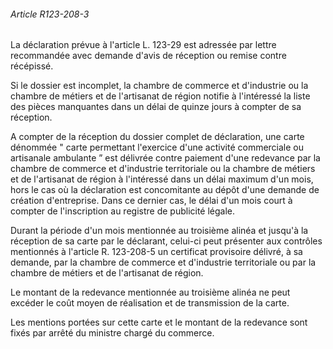 ###### Article R123-208-3

La déclaration prévue à l'article L. 123-29 est adressée par lettre recommandée avec demande d'avis de réception ou remise contre récépissé.

Si le dossier est incomplet, la chambre de commerce et d'industrie ou la chambre de métiers et de l'artisanat de région notifie à l'intéressé la liste des pièces manquantes dans un délai de quinze jours à compter de sa réception.

A compter de la réception du dossier complet de déclaration, une carte dénommée " carte permettant l'exercice d'une activité commerciale ou artisanale ambulante ” est délivrée contre paiement d'une redevance par la chambre de commerce et d'industrie territoriale ou la chambre de métiers et de l'artisanat de région à l'intéressé dans un délai maximum d'un mois, hors le cas où la déclaration est concomitante au dépôt d'une demande de création d'entreprise. Dans ce dernier cas, le délai d'un mois court à compter de l'inscription au registre de publicité légale.

Durant la période d'un mois mentionnée au troisième alinéa et jusqu'à la réception de sa carte par le déclarant, celui-ci peut présenter aux contrôles mentionnés à l'article R. 123-208-5 un certificat provisoire délivré, à sa demande, par la chambre de commerce et d'industrie territoriale ou par la chambre de métiers et de l'artisanat de région.

Le montant de la redevance mentionnée au troisième alinéa ne peut excéder le coût moyen de réalisation et de transmission de la carte.

Les mentions portées sur cette carte et le montant de la redevance sont fixés par arrêté du ministre chargé du commerce.

